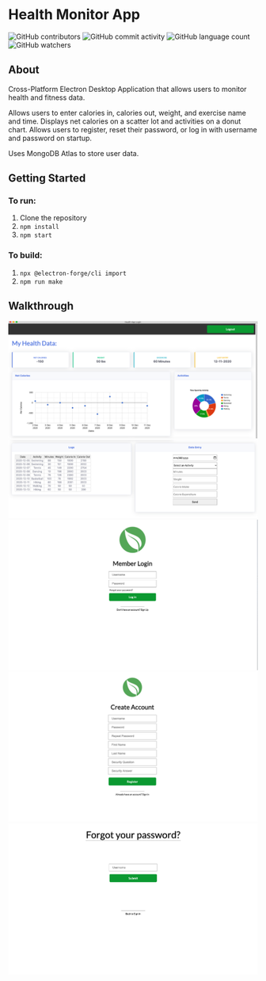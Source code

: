 # Health Monitor App
![GitHub contributors](https://img.shields.io/github/contributors/farzinadil/Health-Monitor-App?color=green&style=plastic) ![GitHub commit activity](https://img.shields.io/github/commit-activity/y/farzinadil/Health-Monitor-App?style=plastic) ![GitHub language count](https://img.shields.io/github/languages/count/farzinadil/Health-Monitor-App?style=plastic) ![GitHub watchers](https://img.shields.io/github/watchers/farzinadil/Health-Monitor-App?style=plastic)

## About
Cross-Platform Electron Desktop Application that allows users to monitor health and fitness data.

Allows users to enter calories in, calories out, weight, and exercise name and time. Displays net calories on a scatter lot and activities on a donut chart. Allows users to register, reset their password, or log in with username and password on startup.

Uses MongoDB Atlas to store user data.

## Getting Started

### To run:
1. Clone the repository
2. <code>npm install</code>
3. <code>npm start</code>

### To build:
1. <code>npx @electron-forge/cli import</code>
2. <code>npm run make</code>

## Walkthrough 

<img src="public/images/dashboard1.png" width="600">
<img src="public/images/dashboard2.png"  width="600">
<img src="public/images/login.png"  width="600">
<img src="public/images/create-account.png"  width="600">
<img src="public/images/forgot-password.png" width="600">

